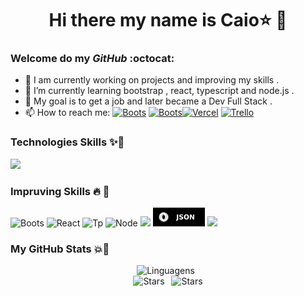 <h1 align="center"> Hi there  my name is Caio⭐ 🤩</h1> 

<div> 

### Welcome do my  _GitHub_ :octocat:


- 🔭 I am currently working on projects and improving my skills .
- 🌱 I’m currently learning bootstrap , react, typescript and node.js .
- 🧠 My goal is to get a job and later became a Dev Full Stack .
- 📫 How to reach me: <a href="https://www.linkedin.com/in/caio-martins-2ba009207/" target="_blank"><img  alt="Boots" height="22" wight="40" src="https://img.shields.io/badge/LinkedIn-0077B5?style=for-the-badge&logo=linkedin&logoColor=white"/></a>
<a href="https://dev.to/doccaio" target="_blank"><img  alt="Boots" height="22" wight="40" src="https://img.shields.io/badge/dev.to-0A0A0A?style=for-the-badge&logo=devdotto&logoColor=white"/></a><a href="https://vercel.com/doccaio" target="_blank"><img  alt="Vercel" height="22" wight="40" src="https://img.shields.io/badge/Vercel-000000?style=for-the-badge&logo=vercel&logoColor=white"/></a>
  <a href="https://trello.com/u/caiomartins185/boards" target="_blank"><img alt="Trello" height="22" wight="40" src="https://img.shields.io/badge/Trello-0052CC?style=for-the-badge&logo=trello&logoColor=white"/></a>
 
 
    
### Technologies Skills  ✨🚀 


  <a href="https://skillicons.dev">
    <img src="https://skillicons.dev/icons?i=html,css,js,sass,git,tailwind,angular,java,github,figma,ps,md,vscode,styledcomponents"/>
  </a>


                                                                                                                                
 
 ### Impruving Skills 🔥 💪
 
 <img  alt="Boots" height="30" wight="40" src="https://img.shields.io/badge/Bootstrap-563D7C?style=for-the-badge&logo=bootstrap&logoColor=white"/>
 <img  alt="React" height="30" wight="40"  src="https://img.shields.io/badge/React-20232A?style=for-the-badge&logo=react&logoColor=61DAFB"/>
 <img  alt="Tp" height="30" wight="40"  src="https://img.shields.io/badge/TypeScript-007ACC?style=for-the-badge&logo=typescript&logoColor=white"/>
 <img alt="Node" height="30" wight="40"  src="https://img.shields.io/badge/Node.js-43853D?style=for-the-badge&logo=node.js&logoColor=white"/> 
 <img atl="Word" height="30" wight="40" src="https://img.shields.io/badge/p5%20js-ED225D?style=for-the-badge&logo=p5dotjs&logoColor=white"/>
 <img atl="js" height="30" wight="40" src="https://github.com/DocCaio/JavaScript/blob/main/Estudos/json.svg"/> 
 <img atl="js" height="30" wight="40" src= https://img.shields.io/badge/jQuery-0769AD?style=for-the-badge&logo=jquery&logoColor=white/>

 

                                                                                                                                      

  ### My GitHub Stats 💥👻 
 
 
 <div  align="center">
 <a href="[https://github.com/DocCaio](https://github.com/DenverCoder1/github-readme-streak-stats)"></a>  
<img height="230em" src="https://streak-stats.demolab.com/?user=DenverCoder1&theme=radical" alt="Linguagens">&ensp;  
                                                                                                                                   
</div>



<div  align="center">  
 <a href="[https://github.com/DocCaio](https://github.com/DenverCoder1/github-readme-streak-stats)"></a>  
<img height="200em" src="https://github-readme-stats.vercel.app/api?username=DocCaio&theme=radical" alt="Stars">&ensp;  
<img height="200em" src="https://github-readme-stats.vercel.app/api/top-langs/?username=DocCaio&layout=compact&theme=radical" alt="Stars">
                                                                                                                                
 
 
</div>                                                                                                                            
       
                                                                                                                                         
  
                                                                                                                                         
 
                                                                                                                                         
 
  
                                                                                                                                
                                                                                                                                         
 


  
                                                                                                                                      
                                                                                                                                      


                                                                                                                                      
